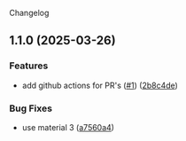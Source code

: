 Changelog


## 1.1.0 (2025-03-26)


### Features

* add github actions for PR's ([#1](https://github.com/tomarra/toms_recipe_app/issues/1)) ([2b8c4de](https://github.com/tomarra/toms_recipe_app/commit/2b8c4dea7180f6f95ee74c337b14ee436ec858e3))


### Bug Fixes

* use material 3 ([a7560a4](https://github.com/tomarra/toms_recipe_app/commit/a7560a48efb89f1a3875ba1ae6215ecfb8ffb614))

